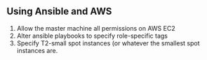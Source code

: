 ## Using Ansible and AWS

1. Allow the master machine all permissions on AWS EC2
2. Alter ansible playbooks to specify role-specific tags
3. Specify T2-small spot instances (or whatever the smallest spot instances are.
